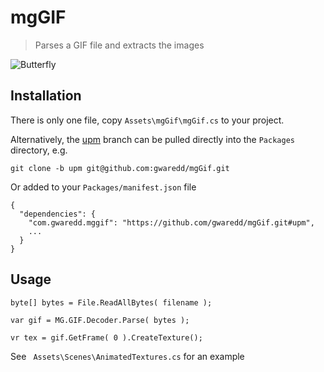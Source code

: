 # mgGIF
> Parses a GIF file and extracts the images

![Butterfly](https://gwaredd.github.io/mgGif/butterfly.gif)

## Installation

There is only one file, copy `Assets\mgGif\mgGif.cs` to your project.

Alternatively, the [upm](https://github.com/gwaredd/mgGif/tree/upm) branch can be pulled directly into the `Packages` directory, e.g.

```
git clone -b upm git@github.com:gwaredd/mgGif.git
```

Or added to your `Packages/manifest.json` file

```
{
  "dependencies": {
    "com.gwaredd.mggif": "https://github.com/gwaredd/mgGif.git#upm",
    ...
  }
}
```

## Usage

```
byte[] bytes = File.ReadAllBytes( filename );

var gif = MG.GIF.Decoder.Parse( bytes );

vr tex = gif.GetFrame( 0 ).CreateTexture();
```

See ` Assets\Scenes\AnimatedTextures.cs` for an example

